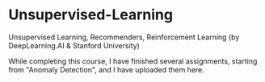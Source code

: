 # Unsupervised-Learning
Unsupervised Learning, Recommenders, Reinforcement Learning (by DeepLearning.AI & Stanford University)

While completing this course, I have finished several assignments, starting from "Anomaly Detection", and I have uploaded them here.
